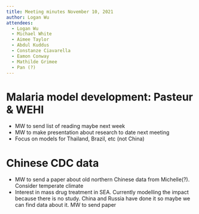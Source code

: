 ```yaml
---
title: Meeting minutes November 10, 2021
author: Logan Wu
attendees:
  - Logan Wu
  - Michael White
  - Aimee Taylor
  - Abdul Kuddus
  - Constanze Ciavarella
  - Eamon Conway
  - Mathilde Grimee
  - Pan (?)
---
```


# Malaria model development: Pasteur & WEHI

- MW to send list of reading maybe next week
- MW to make presentation about research to date next meeting
- Focus on models for Thailand, Brazil, etc (not China)

# Chinese CDC data

- MW to send a paper about old northern Chinese data from Michelle(?). Consider temperate climate
- Interest in mass drug treatment in SEA. Currently modelling the impact because there is no study. China and Russia have done it so maybe we can find data about it. MW to send paper
